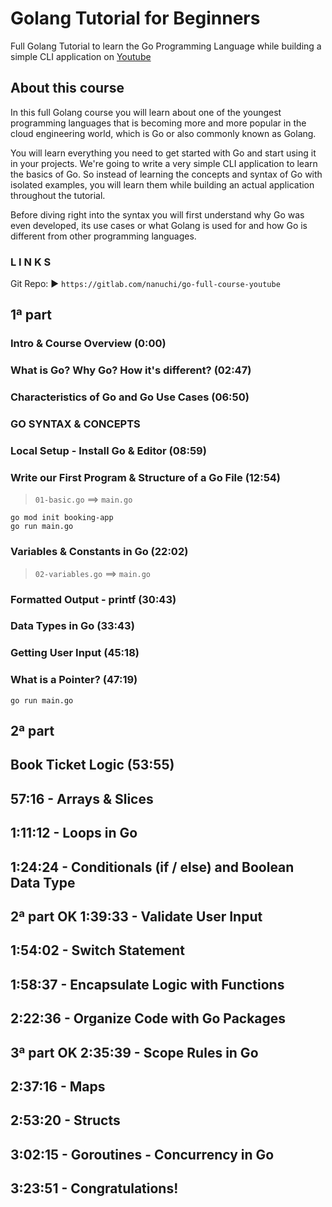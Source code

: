 # Golang Tutorial for Beginners

Full Golang Tutorial to learn the Go Programming Language while building a simple CLI application on [Youtube](https://www.youtube.com/watch?v=yyUHQIec83I)

## About this course

In this full Golang course you will learn about one of the youngest programming languages that is becoming more and more popular in the cloud engineering world, which is Go or also commonly known as Golang.

You will learn everything you need to get started with Go and start using it in your projects. We're going to write a very simple CLI application to learn the basics of Go. So instead of learning the concepts and syntax of Go with isolated examples, you will learn them while building an actual application throughout the tutorial.

Before diving right into the syntax you will first understand why Go was even developed, its use cases or what Golang is used for and how Go is different from other programming languages.

### L I N K S

Git Repo: ► `https://gitlab.com/nanuchi/go-full-course-youtube`

## 1ª part

### Intro & Course Overview (0:00)

### What is Go? Why Go? How it's different? (02:47)

### Characteristics of Go and Go Use Cases (06:50)

### GO SYNTAX & CONCEPTS

### Local Setup - Install Go & Editor (08:59)

### Write our First Program & Structure of a Go File (12:54)

> `01-basic.go` ==> `main.go`

```Shell
go mod init booking-app
go run main.go 
```

### Variables & Constants in Go (22:02)

> `02-variables.go` ==> `main.go`

### Formatted Output - printf (30:43)

### Data Types in Go (33:43)

### Getting User Input (45:18)

### What is a Pointer? (47:19)

```Shell
go run main.go
```

## 2ª part

## Book Ticket Logic (53:55)

## 57:16 - Arrays & Slices

## 1:11:12 - Loops in Go

## 1:24:24 - Conditionals (if / else) and Boolean Data Type

## 2ª part OK 1:39:33 - Validate User Input

## 1:54:02 - Switch Statement

## 1:58:37 - Encapsulate Logic with Functions

## 2:22:36 - Organize Code with Go Packages

## 3ª part OK 2:35:39 - Scope Rules in Go

## 2:37:16 - Maps

## 2:53:20 - Structs

## 3:02:15 - Goroutines - Concurrency in Go

## 3:23:51 - Congratulations!

